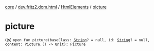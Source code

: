 [core](../../index.md) / [dev.fritz2.dom.html](../index.md) / [HtmlElements](index.md) / [picture](./picture.md)

# picture

(js) `open fun picture(baseClass: `[`String`](https://kotlinlang.org/api/latest/jvm/stdlib/kotlin/-string/index.html)`? = null, id: `[`String`](https://kotlinlang.org/api/latest/jvm/stdlib/kotlin/-string/index.html)`? = null, content: `[`Picture`](../-picture/index.md)`.() -> `[`Unit`](https://kotlinlang.org/api/latest/jvm/stdlib/kotlin/-unit/index.html)`): `[`Picture`](../-picture/index.md)